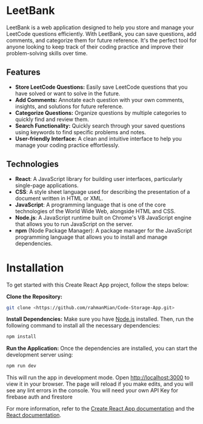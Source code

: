 

# LeetBank

LeetBank is a web application designed to help you store and manage your LeetCode questions efficiently. With LeetBank, you can save questions, add comments, and categorize them for future reference. It's the perfect tool for anyone looking to keep track of their coding practice and improve their problem-solving skills over time.




## Features

- **Store LeetCode Questions:** Easily save LeetCode questions that you have solved or want to solve in the future.
- **Add Comments:** Annotate each question with your own comments, insights, and solutions for future reference.
- **Categorize Questions:** Organize questions by multiple categories to quickly find and review them.
- **Search Functionality:** Quickly search through your saved questions using keywords to find specific problems and notes.
- **User-friendly Interface:** A clean and intuitive interface to help you manage your coding practice effortlessly.




## Technologies

- **React**: A JavaScript library for building user interfaces, particularly single-page applications.
- **CSS**: A style sheet language used for describing the presentation of a document written in HTML or XML.
- **JavaScript**: A programming language that is one of the core technologies of the World Wide Web, alongside HTML and CSS.
- **Node.js**: A JavaScript runtime built on Chrome's V8 JavaScript engine that allows you to run JavaScript on the server.
- **npm** (Node Package Manager): A package manager for the JavaScript programming language that allows you to install and manage dependencies.





# Installation

To get started with this Create React App project, follow the steps below:

 **Clone the Repository:**
   ```bash
   git clone <https://github.com/rahmanMian/Code-Storage-App.git>
   ```

**Install Dependencies:**
   Make sure you have [Node.js](https://nodejs.org/) installed. Then, run the following command to install all the necessary dependencies:
   ```bash
   npm install
   ```

**Run the Application:**
   Once the dependencies are installed, you can start the development server using:
   ```bash
   npm run dev
   ```
   This will run the app in development mode. Open [http://localhost:3000](http://localhost:3000) to view it in your browser. The page will reload if you make edits, and you will see any lint errors in the console. You will need your own API Key for firebase auth and firestore



For more information, refer to the [Create React App documentation](https://facebook.github.io/create-react-app/docs/getting-started) and the [React documentation](https://reactjs.org/).
```  
